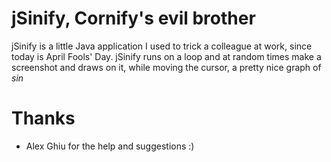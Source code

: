 # jSinify, Cornify's evil brother

jSinify is a little Java application I used to trick a colleague at work, since today is April Fools' Day.
jSinify runs on a loop and at random times make a screenshot and draws on it, while moving the cursor, a pretty nice graph of *sin*

# Thanks
- Alex Ghiu for the help and suggestions :)


